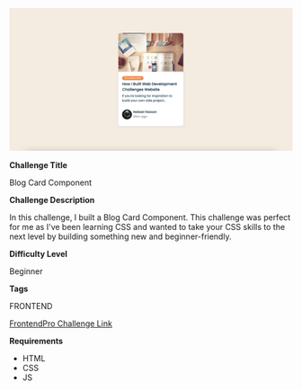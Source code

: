 ![Blog Card Component](./design/final-desktop-design.png)

**Challenge Title**

Blog Card Component

**Challenge Description**

In this challenge, I built a Blog Card Component. This challenge was perfect for me as I've been learning CSS and wanted to take your CSS skills to the next level by building something new and beginner-friendly.

**Difficulty Level**

Beginner

**Tags**

FRONTEND

[FrontendPro Challenge Link](https://www.frontendpro.dev/frontend-coding-challenges/blog-card-component-bBI5CtACFbEmwqF4LHJU)

**Requirements**

- HTML
- CSS
- JS
